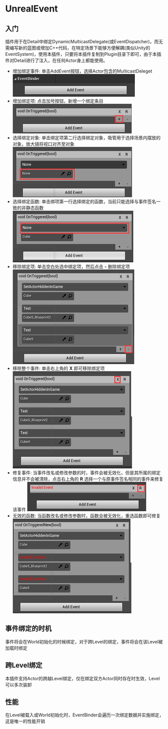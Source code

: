 # UnrealEvent
## 入门

插件用于在Detail中绑定DynamicMulticastDelegate(或EventDispatcher)，而无需编写新的蓝图或增加C++代码，在特定场景下能够方便解耦(类似Unity的EventSystem)，使用本插件，只要将本插件复制到Plugin目录下即可，由于本插件对Detail进行了注入，在任何Actor身上都能使用。

- 增加绑定事件: 单击AddEvent按钮，选择Actor包含的MulticastDeleget
  ![增加绑定事件](./GitImg/NewBindEvent.png)
- 增加绑定项: 点击加号按钮，新增一个绑定条目
  ![增加绑定项:](./GitImg/NewBindItem.png)
- 选择绑定对象: 单击绑定项第二行选择绑定对象，吸管用于选择场景内摆放的对象，放大镜将视口对齐至对象
  ![选择绑定对象](./GitImg/SelectObject.png)
- 选择绑定函数: 单击绑项第一行选择绑定的函数，当前只能选择与事件签名一致的非静态函数
  ![选择绑定函数](./GitImg/SelectFunction.png)
- 移除绑定项: 单击空白处选中绑定项，然后点击 **-** 删除绑定项
  ![移除绑定项](./GitImg/RemoveBindItem.png)
- 移除整个事件: 单击右上角的 **X** 即可移除绑定项
  ![移除整个事件](./GitImg/RemoveBindEvent.png)
- 修复事件: 当事件改名或修改参数的时，事件会被无效化，但是其所属的绑定信息并不会被清除，点击右上角的 **R** 选择一个与原事件签名相同的事件来修复该事件
  ![修复事件](./GitImg/FixInvalidEvent.png)
- 无效的函数: 当函数改名或修改参数时，函数会被无效化，重选函数即可修复
  ![无效的函数](./GitImg/InvalidFunction.png)

## 事件绑定的时机

事件将会在World初始化的时候绑定，对于跨Level的绑定，事件将会在该Level被加载时绑定

## 跨Level绑定

本插件支持Actor的跨越Level绑定，仅在绑定双方Actor同时存在时生效，Level可以多次装卸

## 性能

在Level被载入或World初始化时，EventBinder会遍历一次绑定数据并实施绑定，这是唯一的性能开销